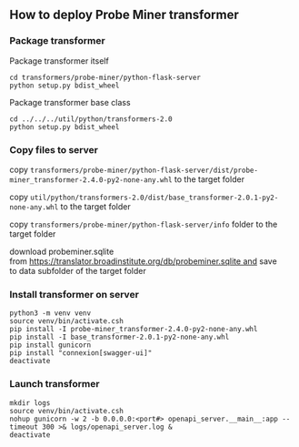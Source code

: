 ## How to deploy Probe Miner transformer

### Package transformer

Package transformer itself
```
cd transformers/probe-miner/python-flask-server
python setup.py bdist_wheel
```
Package transformer base class
```
cd ../../../util/python/transformers-2.0
python setup.py bdist_wheel
```

### Copy files to server

copy `transformers/probe-miner/python-flask-server/dist/probe-miner_transformer-2.4.0-py2-none-any.whl` to the target folder

copy `util/python/transformers-2.0/dist/base_transformer-2.0.1-py2-none-any.whl` to the target folder

copy `transformers/probe-miner/python-flask-server/info` folder to the target folder

download probeminer.sqlite from https://translator.broadinstitute.org/db/probeminer.sqlite and save to data subfolder of the target folder

### Install transformer on server

```
python3 -m venv venv
source venv/bin/activate.csh
pip install -I probe-miner_transformer-2.4.0-py2-none-any.whl
pip install -I base_transformer-2.0.1-py2-none-any.whl
pip install gunicorn
pip install "connexion[swagger-ui]"
deactivate
```

### Launch transformer

```
mkdir logs
source venv/bin/activate.csh
nohup gunicorn -w 2 -b 0.0.0.0:<port#> openapi_server.__main__:app --timeout 300 >& logs/openapi_server.log &
deactivate
```
